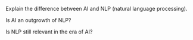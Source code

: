 Explain the difference between AI and NLP (natural language processing).

Is AI an outgrowth of NLP? 

Is NLP still relevant in the era of AI? 